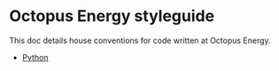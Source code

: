 # Octopus Energy styleguide

This doc details house conventions for code written at Octopus Energy.

- [Python](python.md)


